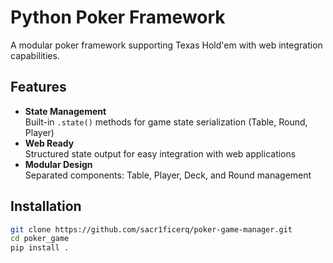 # Python Poker Framework

A modular poker framework supporting Texas Hold'em with web integration capabilities.

## Features

- **State Management**  
  Built-in `.state()` methods for game state serialization (Table, Round, Player)
- **Web Ready**  
  Structured state output for easy integration with web applications
- **Modular Design**  
  Separated components: Table, Player, Deck, and Round management

## Installation

```bash
git clone https://github.com/sacr1ficerq/poker-game-manager.git
cd poker_game
pip install .
